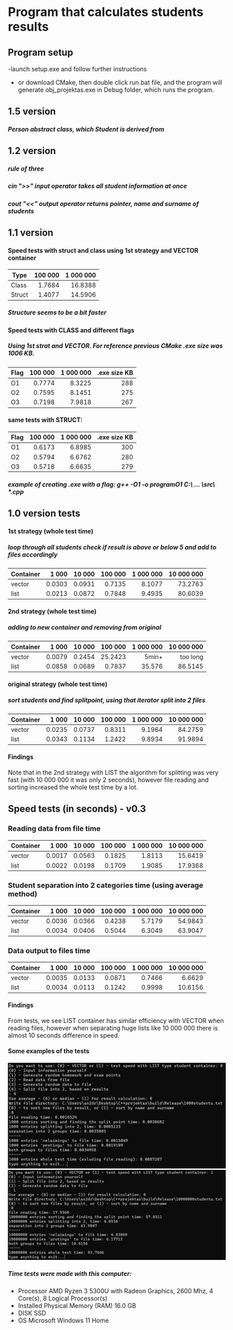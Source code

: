 # Program that calculates students results

## Program setup

-launch setup.exe and follow further instructions

- or download CMake, then double click run.bat file, and the program will generate obj_projektas.exe in Debug folder, which runs the program.

## 1.5 version

##### Person abstract class, which Student is derived from

## 1.2 version

##### rule of three
##### cin ">>" input operator takes all student information at once
##### cout "<<" output operator returns pointer, name and surname of students

## 1.1 version

#### Speed tests with struct and class using 1st strategy and VECTOR container
| Type      | 100 000 | 1 000 000 |
| --------- | -------:| ---------:|
| Class     | 1.7684  | 16.8388   |
| Struct    | 1.4077  | 14.5906   |
##### Structure seems to be a bit faster

#### Speed tests with CLASS and different flags
##### Using 1st strat and VECTOR. For reference previous CMake .exe size was 1006 KB.
| Flag   | 100 000 | 1 000 000 | .exe size KB |
| ------ | -------:| ---------:| ------------:|
| O1     | 0.7774  | 8.3225    | 288          |
| O2     | 0.7595  | 8.1451    | 275          |
| O3     | 0.7198  | 7.9818    | 267          |

#### same tests with STRUCT:
| Flag   | 100 000 | 1 000 000 | .exe size KB |
| ------ | -------:| ---------:| ------------:|
| O1     | 0.6173  | 6.8985    | 300          |
| O2     | 0.5794  | 6.6762    | 280          |
| O3     | 0.5718  | 6.6635    | 279          |
##### example of creating .exe with a flag: g++ -O1 -o programO1 C:\ ... \src\ *.cpp

## 1.0 version tests

#### 1st strategy (whole test time)
##### loop through all students check if result is above or below 5 and add to files accordingly
| Container | 1 000  | 10 000 | 100 000 | 1 000 000 | 10 000 000 |
| --------- | ------:| ------:| -------:| ---------:| ----------:|
| vector    | 0.0303 | 0.0931 | 0.7135  | 8.1077    | 73.2763    |
| list      | 0.0213 | 0.0872 | 0.7848  | 9.4935    | 80.6039    |

#### 2nd strategy (whole test time)
##### adding to new container and removing from original
| Container | 1 000  | 10 000 | 100 000 | 1 000 000 | 10 000 000 |
| --------- | ------:| ------:| -------:| ---------:| ----------:|
| vector    | 0.0079 | 0.2454 | 25.2423 | 5min+     | too long   |
| list      | 0.0858 | 0.0689 | 0.7837  | 35.576    | 86.5145    |

#### original strategy (whole test time)
##### sort students and find splitpoint, using that iterator split into 2 files
| Container | 1 000  | 10 000 | 100 000 | 1 000 000 | 10 000 000 |
| --------- | ------:| ------:| -------:| ---------:| ----------:|
| vector    | 0.0235 | 0.0737 | 0.8311  | 9.1964    | 84.2759    |
| list      | 0.0343 | 0.1134 | 1.2422  | 9.8934    | 91.9894    |


#### Findings

Note that in the 2nd strategy with LIST the algorithm for splitting was very fast (with 10 000 000 it was only 2 seconds), however file reading and sorting increased the whole test time by a lot.


## Speed tests (in seconds) - v0.3

### Reading data from file time
| Container | 1 000  | 10 000 | 100 000 | 1 000 000 | 10 000 000 |
| --------- | ------:| ------:| -------:| ---------:| ----------:|
| vector    | 0.0017 | 0.0563 | 0.1825  | 1.8113    | 15.6419    |
| list      | 0.0022 | 0.0198 | 0.1709  | 1.9085    | 17.9368    |

### Student separation into 2 categories time (using average method)
| Container | 1 000  | 10 000 | 100 000 | 1 000 000 | 10 000 000 |
| --------- | ------:| ------:| -------:| ---------:| ----------:|
| vector    | 0.0036 | 0.0366 | 0.4238  | 5.7179    | 54.9843    |
| list      | 0.0034 | 0.0406 | 0.5044  | 6.3049    | 63.9047    |

### Data output to files time
| Container | 1 000  | 10 000 | 100 000 | 1 000 000 | 10 000 000 |
| --------- | ------:| ------:| -------:| ---------:| ----------:|
| vector    | 0.0035 | 0.0133 | 0.0871  | 0.7466    | 6.6629     |
| list      | 0.0034 | 0.0113 | 0.1242  | 0.9998    | 10.6156    |

#### Findings
From tests, we see LIST container has similar efficiency with VECTOR when reading files,
however when separating huge lists like 10 000 000 there is almost 10 seconds difference in speed.

#### Some examples of the tests
![alt text](<tests/Screenshot 2024-10-25 135841.png>)
![alt text](<tests/Screenshot 2024-10-25 151113.png>)

##### Time tests were made with this computer:
* Processor	AMD Ryzen 3 5300U with Radeon Graphics, 2600 Mhz, 4 Core(s), 8 Logical Processor(s)
* Installed Physical Memory (RAM)	16.0 GB
* DISK SSD
* OS Microsoft Windows 11 Home
